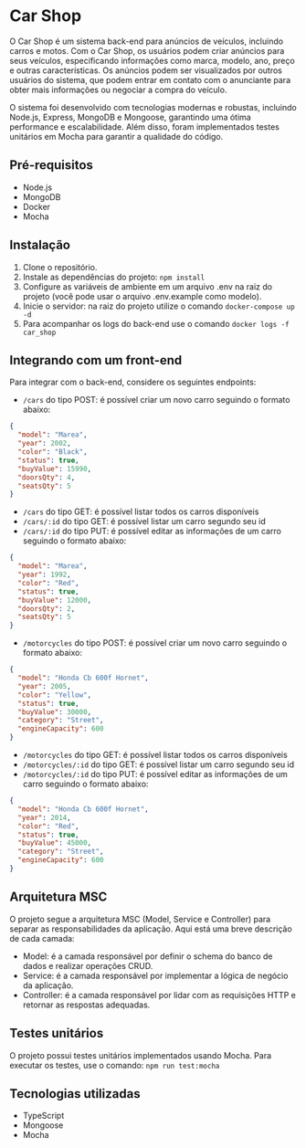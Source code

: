 # Car Shop
O Car Shop é um sistema back-end para anúncios de veículos, incluindo carros e motos. Com o Car Shop, os usuários podem criar anúncios para seus veículos, especificando informações como marca, modelo, ano, preço e outras características. Os anúncios podem ser visualizados por outros usuários do sistema, que podem entrar em contato com o anunciante para obter mais informações ou negociar a compra do veículo.

O sistema foi desenvolvido com tecnologias modernas e robustas, incluindo Node.js, Express, MongoDB e Mongoose, garantindo uma ótima performance e escalabilidade. Além disso, foram implementados testes unitários em Mocha para garantir a qualidade do código.

## Pré-requisitos
- Node.js
- MongoDB
- Docker
- Mocha
## Instalação
1. Clone o repositório.
2. Instale as dependências do projeto: `npm install`
3. Configure as variáveis de ambiente em um arquivo .env na raiz do projeto (você pode usar o arquivo .env.example como modelo).
4. Inicie o servidor: na raiz do projeto utilize o comando `docker-compose up -d`
5. Para acompanhar os logs do back-end use o comando `docker logs -f car_shop`

## Integrando com um front-end
Para integrar com o back-end, considere os seguintes endpoints:
- `/cars` do tipo POST: é possível criar um novo carro seguindo o formato abaixo:
```json
{
  "model": "Marea",
  "year": 2002,
  "color": "Black",
  "status": true,
  "buyValue": 15990,
  "doorsQty": 4,
  "seatsQty": 5
}
```
- `/cars` do tipo GET: é possível listar todos os carros disponíveis
- `/cars/:id` do tipo GET: é possível listar um carro segundo seu id
- `/cars/:id` do tipo PUT: é possível editar as informações de um carro seguindo o formato abaixo:
```json
{
  "model": "Marea",
  "year": 1992,
  "color": "Red",
  "status": true,
  "buyValue": 12000,
  "doorsQty": 2,
  "seatsQty": 5
}
```
- `/motorcycles` do tipo POST: é possível criar um novo carro seguindo o formato abaixo:
```json
{
  "model": "Honda Cb 600f Hornet",
  "year": 2005,
  "color": "Yellow",
  "status": true,
  "buyValue": 30000,
  "category": "Street",
  "engineCapacity": 600
}
```
- `/motorcycles` do tipo GET: é possível listar todos os carros disponíveis
- `/motorcycles/:id` do tipo GET: é possível listar um carro segundo seu id
- `/motorcycles/:id` do tipo PUT: é possível editar as informações de um carro seguindo o formato abaixo:
```json
{
  "model": "Honda Cb 600f Hornet",
  "year": 2014,
  "color": "Red",
  "status": true,
  "buyValue": 45000,
  "category": "Street",
  "engineCapacity": 600
}
```

## Arquitetura MSC
O projeto segue a arquitetura MSC (Model, Service e Controller) para separar as responsabilidades da aplicação. Aqui está uma breve descrição de cada camada:
- Model: é a camada responsável por definir o schema do banco de dados e realizar operações CRUD.
- Service: é a camada responsável por implementar a lógica de negócio da aplicação.
- Controller: é a camada responsável por lidar com as requisições HTTP e retornar as respostas adequadas.

## Testes unitários
O projeto possui testes unitários implementados usando Mocha. Para executar os testes, use o comando: `npm run test:mocha`

## Tecnologias utilizadas
- TypeScript
- Mongoose
- Mocha
